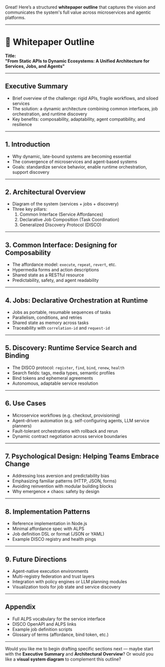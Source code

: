 Great! Here’s a structured **whitepaper outline** that captures the vision and communicates the system's full value across microservices and agentic platforms.

---

# 📄 Whitepaper Outline  
**Title:**  
**"From Static APIs to Dynamic Ecosystems: A Unified Architecture for Services, Jobs, and Agents"**

---

## Executive Summary
- Brief overview of the challenge: rigid APIs, fragile workflows, and siloed services
- The solution: a dynamic architecture combining common interfaces, job orchestration, and runtime discovery
- Key benefits: composability, adaptability, agent compatibility, and resilience

---

## 1. Introduction
- Why dynamic, late-bound systems are becoming essential
- The convergence of microservices and agent-based systems
- Goals: standardize service behavior, enable runtime orchestration, support discovery

---

## 2. Architectural Overview
- Diagram of the system (services + jobs + discovery)
- Three key pillars:
  1. Common Interface (Service Affordances)
  2. Declarative Job Composition (Task Coordination)
  3. Generalized Discovery Protocol (DISCO)

---

## 3. Common Interface: Designing for Composability
- The affordance model: `execute`, `repeat`, `revert`, etc.
- Hypermedia forms and action descriptions
- Shared state as a RESTful resource
- Predictability, safety, and agent readability

---

## 4. Jobs: Declarative Orchestration at Runtime
- Jobs as portable, resumable sequences of tasks
- Parallelism, conditions, and retries
- Shared state as memory across tasks
- Traceability with `correlation-id` and `request-id`

---

## 5. Discovery: Runtime Service Search and Binding
- The DISCO protocol: `register`, `find`, `bind`, `renew`, `health`
- Search fields: tags, media types, semantic profiles
- Bind tokens and ephemeral agreements
- Autonomous, adaptable service resolution

---

## 6. Use Cases
- Microservice workflows (e.g. checkout, provisioning)
- Agent-driven automation (e.g. self-configuring agents, LLM service planners)
- Fault-tolerant orchestrations with rollback and rerun
- Dynamic contract negotiation across service boundaries

---

## 7. Psychological Design: Helping Teams Embrace Change
- Addressing loss aversion and predictability bias
- Emphasizing familiar patterns (HTTP, JSON, forms)
- Avoiding reinvention with modular building blocks
- Why emergence ≠ chaos: safety by design

---

## 8. Implementation Patterns
- Reference implementation in Node.js
- Minimal affordance spec with ALPS
- Job definition DSL or format (JSON or YAML)
- Example DISCO registry and health pings

---

## 9. Future Directions
- Agent-native execution environments
- Multi-registry federation and trust layers
- Integration with policy engines or LLM planning modules
- Visualization tools for job state and service discovery

---

## Appendix
- Full ALPS vocabulary for the service interface
- DISCO OpenAPI and ALPS links
- Example job definition scripts
- Glossary of terms (affordance, bind token, etc.)

---

Would you like me to begin drafting specific sections next — maybe start with the **Executive Summary** and **Architectural Overview**? Or would you like a **visual system diagram** to complement this outline?
